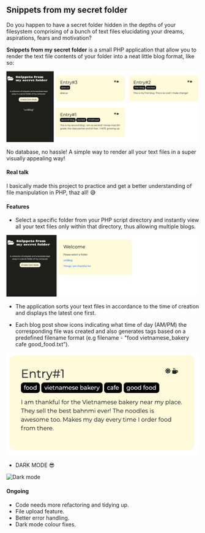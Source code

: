## Snippets from my secret folder

Do you happen to have a secret folder hidden in the depths of your filesystem comprising of a bunch of text files
elucidating your dreams, aspirations, fears and motivation? 

**Snippets from my secret folder** is a small PHP application that allow you to render the text file contents of your folder into a neat little blog format, like so:

![Blog screen](/assets/blog.png)

No database, no hassle! A simple way to render all your text files in a super visually appealing way!

#### Real talk
I basically made this project to practice and get a better understanding of file manipulation in PHP, thaz all! :sweat_smile:

#### Features
* Select a specific folder from your PHP script directory and instantly view all your text files only within that directory, thus allowing multiple blogs. 

![Main screen](/assets/home.png)

* The application sorts your text files in accordance to the time of creation and displays the latest one first.

* Each blog post show icons indicating what time of day (AM/PM) the corresponding file was created and also generates tags based on a predefined filename format (e.g filename - "food vietnamese_bakery cafe good_food.txt").

![Main screen](/assets/blogpost.png)

* DARK MODE :sunglasses:

![Dark mode](https://media.giphy.com/media/doWcYeCJ3jUz2mwJmx/giphy.gif)

#### Ongoing

* Code needs more refactoring and tidying up.
* File upload feature.
* Better error handling.
* Dark mode colour fixes.


